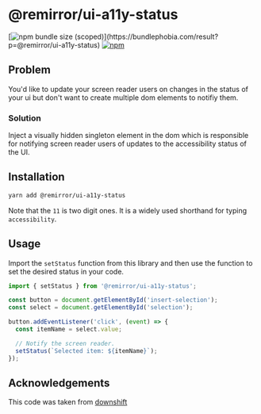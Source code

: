 # @remirror/ui-a11y-status

[![npm bundle size (scoped)](https://img.shields.io/bundlephobia/minzip/@remirror/ui-a11y-status.svg?)](https://bundlephobia.com/result?p=@remirror/ui-a11y-status)
[![npm](https://img.shields.io/npm/dm/@remirror/ui-a11y-status.svg?&logo=npm)](https://www.npmjs.com/package/@remirror/ui-a11y-status)

## Problem

You'd like to update your screen reader users on changes in the status of your ui but don't want to
create multiple dom elements to notifiy them.

### Solution

Inject a visually hidden singleton element in the dom which is responsible for notifying screen
reader users of updates to the accessibility status of the UI.

## Installation

```bash
yarn add @remirror/ui-a11y-status
```

Note that the `11` is two digit ones. It is a widely used shorthand for typing `accessibility`.

## Usage

Import the `setStatus` function from this library and then use the function to set the desired
status in your code.

```ts
import { setStatus } from '@remirror/ui-a11y-status';

const button = document.getElementById('insert-selection');
const select = document.getElementById('selection');

button.addEventListener('click', (event) => {
  const itemName = select.value;

  // Notify the screen reader.
  setStatus(`Selected item: ${itemName}`);
});
```

## Acknowledgements

This code was taken from
[downshift](https://github.com/downshift-js/downshift/blob/master/src/set-a11y-status.js)
